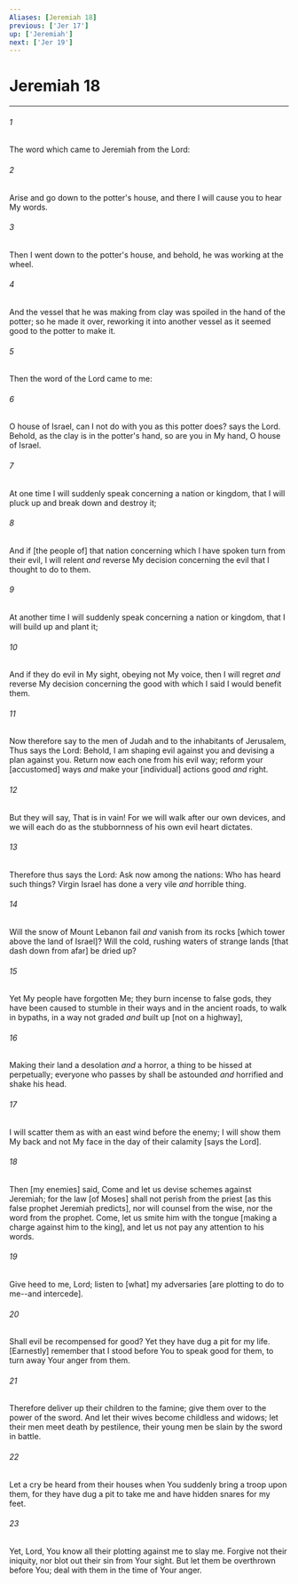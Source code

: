 ```yaml
---
Aliases: [Jeremiah 18]
previous: ['Jer 17']
up: ['Jeremiah']
next: ['Jer 19']
---
```

# Jeremiah 18

***














###### 1 






The word which came to Jeremiah from the Lord: 













###### 2 






Arise and go down to the potter's house, and there I will cause you to hear My words. 













###### 3 






Then I went down to the potter's house, and behold, he was working at the wheel. 













###### 4 






And the vessel that he was making from clay was spoiled in the hand of the potter; so he made it over, reworking it into another vessel as it seemed good to the potter to make it. 













###### 5 






Then the word of the Lord came to me: 













###### 6 






O house of Israel, can I not do with you as this potter does? says the Lord. Behold, as the clay is in the potter's hand, so are you in My hand, O house of Israel. 













###### 7 






At one time I will suddenly speak concerning a nation or kingdom, that I will pluck up and break down and destroy it; 













###### 8 






And if [the people of] that nation concerning which I have spoken turn from their evil, I will relent _and_ reverse My decision concerning the evil that I thought to do to them. 













###### 9 






At another time I will suddenly speak concerning a nation or kingdom, that I will build up and plant it; 













###### 10 






And if they do evil in My sight, obeying not My voice, then I will regret _and_ reverse My decision concerning the good with which I said I would benefit them. 













###### 11 






Now therefore say to the men of Judah and to the inhabitants of Jerusalem, Thus says the Lord: Behold, I am shaping evil against you and devising a plan against you. Return now each one from his evil way; reform your [accustomed] ways _and_ make your [individual] actions good _and_ right. 













###### 12 






But they will say, That is in vain! For we will walk after our own devices, and we will each do as the stubbornness of his own evil heart dictates. 













###### 13 






Therefore thus says the Lord: Ask now among the nations: Who has heard such things? Virgin Israel has done a very vile _and_ horrible thing. 













###### 14 






Will the snow of Mount Lebanon fail _and_ vanish from its rocks [which tower above the land of Israel]? Will the cold, rushing waters of strange lands [that dash down from afar] be dried up? 













###### 15 






Yet My people have forgotten Me; they burn incense to false gods, they have been caused to stumble in their ways and in the ancient roads, to walk in bypaths, in a way not graded _and_ built up [not on a highway], 













###### 16 






Making their land a desolation _and_ a horror, a thing to be hissed at perpetually; everyone who passes by shall be astounded _and_ horrified and shake his head. 













###### 17 






I will scatter them as with an east wind before the enemy; I will show them My back and not My face in the day of their calamity [says the Lord]. 













###### 18 






Then [my enemies] said, Come and let us devise schemes against Jeremiah; for the law [of Moses] shall not perish from the priest [as this false prophet Jeremiah predicts], nor will counsel from the wise, nor the word from the prophet. Come, let us smite him with the tongue [making a charge against him to the king], and let us not pay any attention to his words. 













###### 19 






Give heed to me, Lord; listen to [what] my adversaries [are plotting to do to me--and intercede]. 













###### 20 






Shall evil be recompensed for good? Yet they have dug a pit for my life. [Earnestly] remember that I stood before You to speak good for them, to turn away Your anger from them. 













###### 21 






Therefore deliver up their children to the famine; give them over to the power of the sword. And let their wives become childless and widows; let their men meet death by pestilence, their young men be slain by the sword in battle. 













###### 22 






Let a cry be heard from their houses when You suddenly bring a troop upon them, for they have dug a pit to take me and have hidden snares for my feet. 













###### 23 






Yet, Lord, You know all their plotting against me to slay me. Forgive not their iniquity, nor blot out their sin from Your sight. But let them be overthrown before You; deal with them in the time of Your anger.
